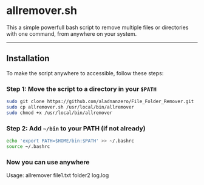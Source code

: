 # allremover.sh

This a simple powerfull bash script to remove multiple files or directories with one command, from anywhere on your system.

---
##  Installation

To make the script anywhere to accessible, follow these steps:

###  Step 1: Move the script to a directory in your `$PATH`
```bash
sudo git clone https://github.com/aladnanzero/File_Folder_Remover.git
sudo cp allremover.sh /usr/local/bin/allremover
sudo chmod +x /usr/local/bin/allremover

```

### Step 2: Add `~/bin` to your PATH (if not already)

```bash
echo 'export PATH=$HOME/bin:$PATH' >> ~/.bashrc
source ~/.bashrc
```
### Now you can use anywhere
Usage: allremover file1.txt folder2 log.log
